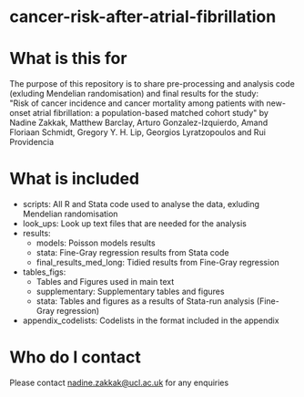 # cancer-risk-after-atrial-fibrillation

# What is this for
The purpose of this repository is to share pre-processing and analysis code (exluding Mendelian randomisation) and final results for the study:  
"Risk of cancer incidence and cancer mortality among patients with new-onset atrial fibrillation: a population-based matched cohort study" by  
Nadine Zakkak, Matthew Barclay, Arturo Gonzalez-Izquierdo, Amand Floriaan Schmidt, Gregory Y. H. Lip, Georgios Lyratzopoulos and Rui Providencia

# What is included
- scripts: All R and Stata code used to analyse the data, exluding Mendelian randomisation
- look_ups: Look up text files that are needed for the analysis  
- results:
    - models: Poisson models results
    - stata: Fine-Gray regression results from Stata code
    - final_results_med_long: Tidied results from Fine-Gray regression
- tables_figs:
    - Tables and Figures used in main text
    - supplementary: Supplementary tables and figures
    - stata: Tables and figures as a results of Stata-run analysis (Fine-Gray regression)    
- appendix_codelists: Codelists in the format included in the appendix

# Who do I contact
Please contact nadine.zakkak@ucl.ac.uk for any enquiries
